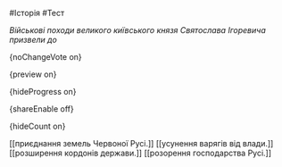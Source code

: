 #Історія #Тест

*Військові походи великого київського князя Святослава Ігоревича призвели до*

{noChangeVote on}

{preview on}

{hideProgress on}

{shareEnable off}

{hideCount on}

[[приєднання земель Червоної Русі.]]
[[усунення варягів від влади.]]
[[розширення кордонів держави.]]
[[розорення господарства Русі.]]
